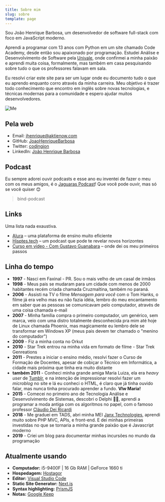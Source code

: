 ```yaml
---
title: Sobre mim
slug: sobre
template: page
---
```


Sou João Henrique Barbosa, um desenvolvedor de software full-stack com foco em JavaScript moderno.

Aprendi a programar com 13 anos com Python em um site chamado Code Academy, desde então sou apaixonado por programação. Estudei Análise e Desenvolvimento de Software pela [Univale](http://www.univale.com.br), onde confirmei a minha paixão e aprendi muita coisa, formalmente, mas também em casa pesquisando sobre tudo o que os professores falavam em sala.

Eu resolvi criar este site para ser um lugar onde eu documento tudo o que eu aprendo enquanto corro através da minha carreira. Meu objetivo é trazer todo conhecimento que encontro em inglês sobre novas tecnologias, e técnicas modernas para a comunidade e espero ajudar muitos desenvolvedores.

<!-- Eu [aprendo em publico](/learn). -->

![Me](/images/joaofull.jpg)

## Pela web

- Email: [jhenrique@aktienow.com](mailto:jhenrique@aktienow.com)
- GitHub: [JoaoHenriqueBarbosa](https://github.com/JoaoHenriqueBarbosa)
- Twitter: [codingjon](https://twitter.com/codingjon)
- LinkedIn: [João Henrique Barbosa](https://www.linkedin.com/in/jo%C3%A3o-henrique-barbosa-ba1322124/)

## Podcast

Eu sempre adorei ouvir podcasts e esse ano eu inventei de fazer o meu com os meus amigos, é o [Jaguaras Podcast](https://anchor.fm/jaguaras-podcast)! Que você pode ouvir, mas só se você quiser 😊

> bind-podcast

## Links

Uma lista nada exaustiva.

- [Alura](https://www.alura.com.br/) – uma plataforma de ensino muito eficiente
- [Hisptes.tech](https://hipsters.tech/) – um podcast que pode te revelar novos horizontes
- [Curso em vídeo - Com Gustavo Guanabara](https://www.cursoemvideo.com/) – onde dei os meu primeiros passos

## Linha do tempo

- **1997** - Nasci em Faxinal - PR. Sou o mais velho de um casal de irmãos
- **1998** - Meus pais se mudaram para um cidade com menos de 2000 habitantes recém criada chamada Cruzmaltina, também no paraná. 
- **2006** - Assisti na TV o filme *Mensagem para você* com o Tom Hanks, o filme já era velho mas eu não fazia idéia, lembro do meu encantamento em saber que as pessoas se comunicavam pelo computador, através de uma coisa chamada e-mail
- **2007** - Minha família compra o primeiro computador, um genérico, sem marca, veio com uma distro totalmente desconhecida pra mim até hoje de Linux chamada Phoenix, mas magicamente eu lembro dele se transformar em Windows XP (meus pais devem ter chamado o "menino do computador")
- **2009** - Fiz a minha conta no Orkut
- **2010** - Star Trek entrou na minha vida em formato de filme - Star Trek Genreations
- **2011** - Prestes a iniciar o ensino médio, resolvi fazer o Curso de Formação de Docentes, apesar de cobiçar o Técnico em Informática, a cidade mais próxima que tinha era muito distante
- **também 2011** - Conheci minha grande amiga Maria Luiza, ela era *heavy user* de [Tumblr](https://www.tumblr.com/), e na intenção de impressionar resolvi fazer um *microblog* no site e lá eu conheci o HTML, é claro que já tinha ouvido falar, mas nunca tinha procurado aprender a fundo. **Vlw Maria!**
- **2015** - Comecei no primeiro ano de Tecnologia Análise e Desenvolvimento de Sistemas, descobri o Delphi 🤦‍♂️, aprendi a programar a moda antiga com os algoritmos no papel, com o famoso professor [Cláudio Dei Ricardi](https://www.escavador.com/sobre/633976/claudio-dei-ricardi) 
- **2018** - Me graduei em TADS, abri minha MEI [Janx Technologies](https://www.janxtech.com.br/), aprendi muito sobre PHP MVC, APIs, e front-end. E dei minhas primeiras investidas no que se tornaria a minha grande paixão que é Javascript moderno
- **2019** - Criei um blog para documentar minhas incursões no mundo da programação

## Atualmente usando

- **Computador:** i5-9400F | 16 Gb RAM | GeForce 1660 ti
- **Hospedagem:** [Hostagor](https://www.hostgator.com.br)
- **Editor:** [Visual Studio Code](https://code.visualstudio.com/)
- **Static Site Generator:** [Next.js](https://nextjs.org/)
- **Syntax highlighting:** [PrismJS](http://prismjs.com/)
- **Notas:** [Google Keep](https://keep.google.com/)

